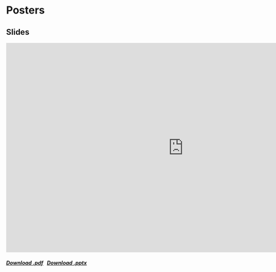 # Posters

## Slides

<iframe src="https://docs.google.com/presentation/d/e/2PACX-1vQmk5bXQFwKwanbJDTWJPE6m_NUG27jWU_H6PRCD8u2Coz4reMtkwaLYly4NtKkK9g6pD8FCHAqblgH/embed?start=false&loop=false&delayms=60000" frameborder="0" width="960" height="569" allowfullscreen="true" mozallowfullscreen="true" webkitallowfullscreen="true"></iframe>

<h5>
<a href=https://docs.google.com/presentation/d/1epvrpCEEgYAomKVqEmv4ihMOV9eYmS-k-W8VEr_8nXs/export/pdf><i class="fa-solid fa-file-pdf"></i> Download .pdf</a>
&nbsp;
<a href=https://docs.google.com/presentation/d/1epvrpCEEgYAomKVqEmv4ihMOV9eYmS-k-W8VEr_8nXs/export/pptx><i class="fa-solid fa-file-powerpoint"></i> Download .pptx</a>
</h5>
